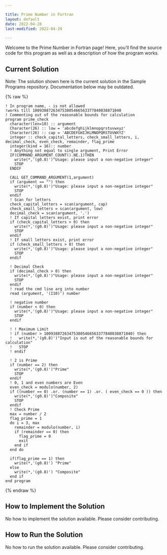 ```yaml
---

title: Prime Number in Fortran
layout: default
date: 2022-04-28
last-modified: 2022-04-29

---
```


Welcome to the Prime Number in Fortran page! Here, you'll find the source code for this program as well as a description of how the program works.

## Current Solution

Note: The solution shown here is the current solution in the Sample Programs repository. Documentation below may be outdated.

{% raw %}

```Fortran
! In program name, - is not allowed
!works till 100938872634753805466563377840038871040
! Commenting out of the reasonable bounds for calculation
program prime_check
  character(len=10) :: argument
  Character(26) :: low = 'abcdefghijklmnopqrstuvwxyz'
  Character(26) :: cap = 'ABCDEFGHIJKLMNOPQRSTUVWXYZ'
  integer :: check_capital_letters, check_small_letters, i, decimal_check, even_check, remainder, flag_prime
  integer(kind = 16):: number
  ! Anything not equal to single argument, Print Error
  IF(COMMAND_ARGUMENT_COUNT().NE.1)THEN
    write(*,'(g0.8)')"Usage: please input a non-negative integer"
    STOP
  ENDIF
  
  CALL GET_COMMAND_ARGUMENT(1,argument)
  if (argument == "") then
    write(*,'(g0.8)')"Usage: please input a non-negative integer"
    STOP
  endif
  ! Scan for letters
  check_capital_letters = scan(argument, cap)
  check_small_letters = scan(argument, low)
  decimal_check = scan(argument, '.')
  ! If capital letters exist, print error
  if (check_capital_letters > 0) then
    write(*,'(g0.8)')"Usage: please input a non-negative integer"
    STOP
  endif
  ! If small letters exist, print error
  if (check_small_letters > 0) then
    write(*,'(g0.8)')"Usage: please input a non-negative integer"
    STOP
  endif

  ! Decimal Check
  if (decimal_check > 0) then
    write(*,'(g0.8)')"Usage: please input a non-negative integer"
    STOP
  endif
  ! read the cmd line arg into number
  read (argument, '(I10)') number

  ! negative number
  if (number < 0) then
    write(*,'(g0.8)')"Usage: please input a non-negative integer"
    STOP
  endif

  ! ! Maximum Limit
  ! if (number > 100938872634753805466563377840038871040) then
  !   write(*,'(g0.8)')"Input is out of the reasonable bounds for calculation"
  !   STOP
  ! endif

  ! 2 is Prime
  if (number == 2) then
    write(*,'(g0.8)')"Prime"
    STOP
  endif
  ! 0, 1 and even numbers are Even
  even_check = modulo(number, 2)
  if ((number == 0) .or. (number == 1) .or. ( even_check == 0 )) then
    write(*,'(g0.8)')"Composite"
    STOP
  endif
  ! Check Prime
  max = number / 2
  flag_prime = 1
  do i = 3, max
    remainder = modulo(number, i)
    if (remainder == 0) then
      flag_prime = 0
      exit
    end if
  end do

  if(flag_prime == 1) then
    write(*,'(g0.8)') "Prime"
  else 
    write(*,'(g0.8)') "Composite"
  end if
end program

```

{% endraw %}

## How to Implement the Solution

No how to implement the solution available. Please consider contributing.

## How to Run the Solution

No how to run the solution available. Please consider contributing.